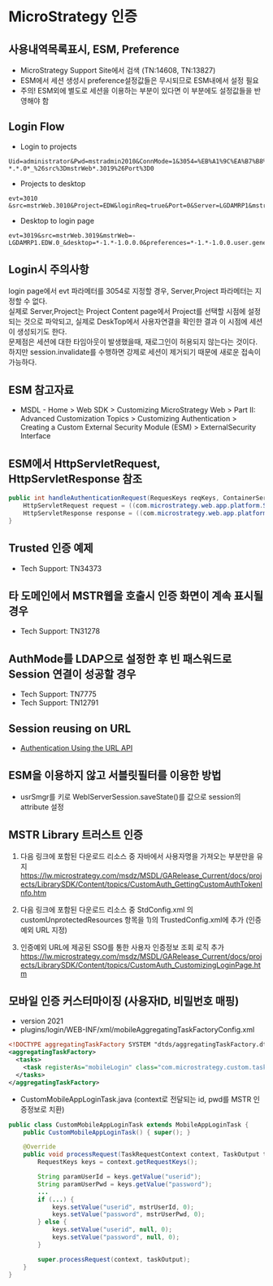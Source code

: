 # MicroStrategy 인증
## 사용내역목록표시, ESM, Preference
* MicroStrategy Support Site에서 검색 (TN:14608, TN:13827)
* ESM에서 세션 생성시 preference설정값들은 무시되므로 ESM내에서 설정 필요
* 주의! ESM외에 별도로 세션을 이용하는 부분이 있다면 이 부분에도 설정값들을 반영해야 함

## Login Flow
* Login to projects
```text
Uid=administrator&Pwd=mstradmin2010&ConnMode=1&3054=%EB%A1%9C%EA%B7%B8%EC%9D%B8&evt=3054&src=mstrWeb.3054&Project=&key=&target=evt%3D3001%26src%3DmstrWeb.3001&Port=0&Server=&mstrWeb=-..0_&login=*-1.*-1.0.0.0&lb=*-1.*-1.0.0.evt%3D3019%26welcome%3D***-1*.***-1*.0*.0*.0%26mstrWeb%3D*-*.*.0*_%26src%3DmstrWeb*.3019%26Port%3D0
```
* Projects to desktop
```text
evt=3010 &src=mstrWeb.3010&Project=EDW&loginReq=true&Port=0&Server=LGDAMRP1&mstrWeb=-..0_&welcome=*-1.*-1.0.0.0
```
* Desktop to login page
```text
evt=3019&src=mstrWeb.3019&mstrWeb=-LGDAMRP1.EDW.0_&desktop=*-1.*-1.0.0.0&preferences=*-1.*-1.0.0.user.general..1.
```

## Login시 주의사항
login page에서 evt 파라메터를 3054로 지정할 경우, Server,Project 파라메터는 지정할 수 없다.  
실제로 Server,Project는 Project Content page에서 Project를 선택할 시점에 설정되는 것으로 파악되고, 실제로 DeskTop에서 사용자연결을 확인한 결과
이 시점에 세션이 생성되기도 한다.  
문제점은 세션에 대한 타임아웃이 발생했을때, 재로그인이 허용되지 않는다는 것이다.  
하지만 session.invalidate를 수행하면 강제로 세션이 제거되기 때문에 새로운 접속이 가능하다.

## ESM 참고자료
* MSDL - Home > Web SDK > Customizing MicroStrategy Web > Part II: Advanced Customization Topics > Customizing Authentication > Creating a Custom External Security Module (ESM) > ExternalSecurity Interface

## ESM에서 HttpServletRequest, HttpServletResponse 참조
```java
public int handleAuthenticationRequest(RequesKeys reqKeys, ContainerServices cntSvcs, int reason) {
    HttpServletRequest request = ((com.microstrategy.web.app.platform.ServletContainerServices)cntSvcs).getRequest();
    HttpServletResponse response = ((com.microstrategy.web.app.platform.ServletContainerServices)cntSvcs).getResponse();
}
```

## Trusted 인증 예제
* Tech Support: TN34373

## 타 도메인에서 MSTR웹을 호출시 인증 화면이 계속 표시될 경우
* Tech Support: TN31278

## AuthMode를 LDAP으로 설정한 후 빈 패스워드로 Session 연결이 성공할 경우
* Tech Support: TN7775
* Tech Support: TN12791

## Session reusing on URL
* [Authentication Using the URL API][1]

## ESM을 이용하지 않고 서블릿필터를 이용한 방법
* usrSmgr를 키로 WebIServerSession.saveState()를 값으로 session의 attribute 설정

[1]: https://community.microstrategy.com/s/question/0D54400004zXwFzCAK/

## MSTR Library 트러스트 인증
1) 다음 링크에 포함된 다운로드 리소스 중 자바에서 사용자명을 가져오는 부분만을 유지
https://lw.microstrategy.com/msdz/MSDL/GARelease_Current/docs/projects/LibrarySDK/Content/topics/CustomAuth_GettingCustomAuthTokenInfo.htm

2) 다음 링크에 포함된 다운로드 리소스 중 StdConfig.xml 의 customUnprotectedResources 항목을 1)의 TrustedConfig.xml에 추가 (인증 예외 URL 지정)

3) 인증예외 URL에 제공된 SSO를 통한 사용자 인증정보 조회 로직 추가
https://lw.microstrategy.com/msdz/MSDL/GARelease_Current/docs/projects/LibrarySDK/Content/topics/CustomAuth_CustomizingLoginPage.htm


## 모바일 인증 커스터마이징 (사용자ID, 비밀번호 매핑)
* version 2021
* plugins/login/WEB-INF/xml/mobileAggregatingTaskFactoryConfig.xml
``` xml
<!DOCTYPE aggregatingTaskFactory SYSTEM "dtds/aggregatingTaskFactory.dtd">
<aggregatingTaskFactory>
  <tasks>
    <task registerAs="mobileLogin" class="com.microstrategy.custom.task.CustomMobileAppLoginTask"/>
  </tasks>
</aggregatingTaskFactory>
```
* CustomMobileAppLoginTask.java (context로 전달되는 id, pwd를 MSTR 인증정보로 치환)
``` java
public class CustomMobileAppLoginTask extends MobileAppLoginTask {
    public CustomMobileAppLoginTask() { super(); }

    @Override
    public void processRequest(TaskRequestContext context, TaskOutput taskOutput) throws TaskException {
        RequestKeys keys = context.getRequestKeys();

        String paramUserId = keys.getValue("userid");
        String paramUserPwd = keys.getValue("password");
        ...
        if (...) {
            keys.setValue("userid", mstrUserId, 0);
            keys.setValue("password", mstrUserPwd, 0);
        } else {
            keys.setValue("userid", null, 0);
            keys.setValue("password", null, 0);
        }

        super.processRequest(context, taskOutput);
    }
}
```